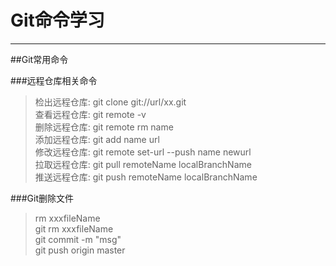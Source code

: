 # Git命令学习
---
##Git常用命令

###远程仓库相关命令
> 检出远程仓库: git clone git://url/xx.git    
> 查看远程仓库: git remote -v   
> 删除远程仓库: git remote rm name  
> 添加远程仓库: git add name url  
> 修改远程仓库: git remote set-url --push name newurl  
> 拉取远程仓库: git pull remoteName localBranchName  
> 推送远程仓库: git push remoteName localBranchName    

###Git删除文件
> rm xxxfileName  
> git rm xxxfileName  
> git commit -m "msg"  
> git push origin master  


